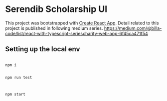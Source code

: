 # Serendib Scholarship UI

This project was bootstrapped with [Create React App](https://github.com/facebook/create-react-app).
Detail related to this project is published in following medium series.
https://medium.com/@billa-code/list/react-with-typescript-seriescharity-web-app-6f45ca471f54

## Setting up the local env
<code>
npm i

npm run test

npm start
  </code>


